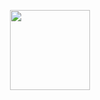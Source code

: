 <p align="center">
  <img width="128" src="https://github.githubassets.com/images/spinners/octocat-spinner-128.gif">
</p>
